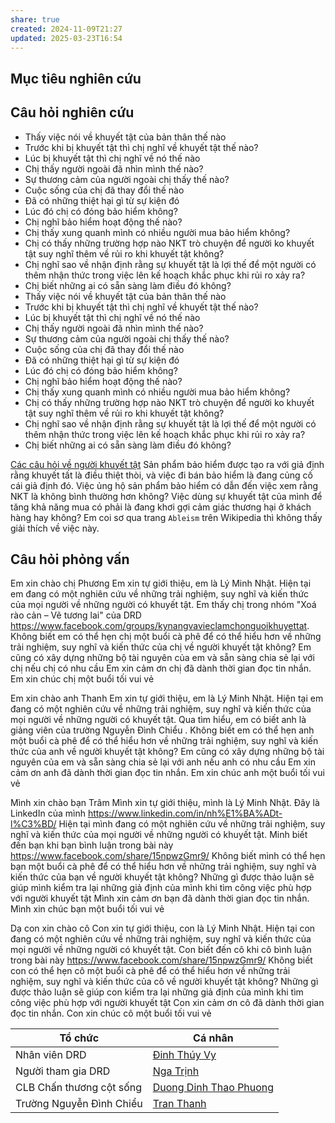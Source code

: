 ```yaml
---
share: true
created: 2024-11-09T21:27
updated: 2025-03-23T16:54
---
```

## Mục tiêu nghiên cứu
## Câu hỏi nghiên cứu
- Thấy việc nói về khuyết tật của bản thân thế nào
- Trước khi bị khuyết tật thì chị nghĩ về khuyết tật thế nào? 
- Lúc bị khuyết tật thì chị nghĩ về nó thế nào
- Chị thấy người ngoài đã nhìn mình thế nào?
- Sự thương cảm của người ngoài chị thấy thế nào?
- Cuộc sống của chị đã thay đổi thế nào
- Đã có những thiệt hại gì từ sự kiện đó
- Lúc đó chị có đóng bảo hiểm không? 
- Chị nghĩ bảo hiểm hoạt động thế nào?
- Chị thấy xung quanh mình có nhiều người mua bảo hiểm không?
- Chị có thấy những trường hợp nào NKT trò chuyện để người ko khuyết tật suy nghĩ thêm về rủi ro khi khuyết tật không?
- Chị nghĩ sao về nhận định rằng sự khuyết tật là lợi thế để một người có thêm nhận thức trong việc lên kế hoạch khắc phục khi rủi ro xảy ra?
- Chị biết những ai có sẵn sàng làm điều đó không?
- Thấy việc nói về khuyết tật của bản thân thế nào
- Trước khi bị khuyết tật thì chị nghĩ về khuyết tật thế nào? 
- Lúc bị khuyết tật thì chị nghĩ về nó thế nào
- Chị thấy người ngoài đã nhìn mình thế nào?
- Sự thương cảm của người ngoài chị thấy thế nào?
- Cuộc sống của chị đã thay đổi thế nào
- Đã có những thiệt hại gì từ sự kiện đó
- Lúc đó chị có đóng bảo hiểm không? 
- Chị nghĩ bảo hiểm hoạt động thế nào?
- Chị thấy xung quanh mình có nhiều người mua bảo hiểm không?
- Chị có thấy những trường hợp nào NKT trò chuyện để người ko khuyết tật suy nghĩ thêm về rủi ro khi khuyết tật không?
- Chị nghĩ sao về nhận định rằng sự khuyết tật là lợi thế để một người có thêm nhận thức trong việc lên kế hoạch khắc phục khi rủi ro xảy ra?
- Chị biết những ai có sẵn sàng làm điều đó không?




[Các câu hỏi về người khuyết tật](../../../../../M%E1%BA%A1ng%20k%E1%BA%BFt%20n%E1%BB%91i%20nhu%20c%E1%BA%A7u/Ng%C6%B0%E1%BB%9Di%20khuy%E1%BA%BFt%20t%E1%BA%ADt/C%C3%A1c%20c%C3%A2u%20h%E1%BB%8Fi%20v%E1%BB%81%20ng%C6%B0%E1%BB%9Di%20khuy%E1%BA%BFt%20t%E1%BA%ADt.md)
Sản phẩm bảo hiểm được tạo ra với giả định rằng khuyết tất là điều thiệt thòi, và việc đi bán bảo hiểm là đang củng cố cái giả định đó. Việc ủng hộ sản phẩm bảo hiểm có dẫn đến việc xem rằng NKT là không bình thường hơn không? Việc dùng sự khuyết tật của mình để tăng khả năng mua có phải là đang khơi gợi cảm giác thương hại ở khách hàng hay không? Em coi sơ qua trang `Ableism` trên Wikipedia thì không thấy giải thích về việc này.
## Câu hỏi phỏng vấn





Em xin chào chị Phương
Em xin tự giới thiệu, em là Lý Minh Nhật. Hiện tại em đang có một nghiên cứu về những trải nghiệm, suy nghĩ và kiến thức của mọi người về những người có khuyết tật. Em thấy chị trong nhóm "Xoá rào cản – Vẽ tương lai" của DRD https://www.facebook.com/groups/kynangvavieclamchonguoikhuyettat. 
Không biết em có thể hẹn chị một buổi cà phê để có thể hiểu hơn về những trải nghiệm, suy nghĩ và kiến thức của chị về người khuyết tật không?
Em cũng có xây dựng những bộ tài nguyên của em và sẵn sàng chia sẻ lại với chị nếu chị có nhu cầu
Em xin cảm ơn chị đã dành thời gian đọc tin nhắn. Em xin chúc chị một buổi tối vui vẻ

Em xin chào anh Thanh
Em xin tự giới thiệu, em là Lý Minh Nhật. Hiện tại em đang có một nghiên cứu về những trải nghiệm, suy nghĩ và kiến thức của mọi người về những người có khuyết tật. Qua tìm hiểu, em có biết anh là giảng viên của trường Nguyễn Đình Chiểu . 
Không biết em có thể hẹn anh một buổi cà phê để có thể hiểu hơn về những trải nghiệm, suy nghĩ và kiến thức của anh về người khuyết tật không?
Em cũng có xây dựng những bộ tài nguyên của em và sẵn sàng chia sẻ lại với anh nếu anh có nhu cầu
Em xin cảm ơn anh đã dành thời gian đọc tin nhắn. Em xin chúc anh một buổi tối vui vẻ

Mình xin chào bạn Trâm
Mình xin tự giới thiệu, mình là Lý Minh Nhật. Đây là LinkedIn của mình https://www.linkedin.com/in/nh%E1%BA%ADt-l%C3%BD/
Hiện tại mình đang có một nghiên cứu về những trải nghiệm, suy nghĩ và kiến thức của mọi người về những người có khuyết tật. Minh biết đến bạn khi bạn bình luận trong bài này https://www.facebook.com/share/15npwzGmr9/
Không biết mình có thể hẹn bạn một buổi cà phê để có thể hiểu hơn về những trải nghiệm, suy nghĩ và kiến thức của bạn về người khuyết tật không? Những gì được thảo luận sẽ giúp mình kiểm tra lại những giả định của mình khi tìm công việc phù hợp với người khuyết tật
Mình xin cảm ơn bạn đã dành thời gian đọc tin nhắn. Mình xin chúc bạn một buổi tối vui vẻ

Dạ con xin chào cô
Con xin tự giới thiệu, con là Lý Minh Nhật. Hiện tại con đang có một nghiên cứu về những trải nghiệm, suy nghĩ và kiến thức của mọi người về những người có khuyết tật. Con biết đến cô khi cô bình luận trong bài này https://www.facebook.com/share/15npwzGmr9/
Không biết con có thể hẹn cô một buổi cà phê để có thể hiểu hơn về những trải nghiệm, suy nghĩ và kiến thức của cô về người khuyết tật không?
Những gì được thảo luận sẽ giúp con kiểm tra lại những giả định của mình khi tìm công việc phù hợp với người khuyết tật
Con xin cảm ơn cô đã dành thời gian đọc tin nhắn. Con xin chúc cô một buổi tối vui vẻ


| Tổ chức                  | Cá nhân                                                                 |
| ------------------------ | ----------------------------------------------------------------------- |
| Nhân viên DRD            | [Đinh Thúy Vy](https://www.facebook.com/Vydt.98/)                       |
| Người tham gia DRD       | [Nga Trịnh](https://www.facebook.com/nga.trinh.520/)                                                                        |
| CLB Chấn thương cột sống | [Duong Dinh Thao Phuong](https://www.facebook.com/thaophuong.duongdinh) |
| Trường Nguyễn Đình Chiểu | [Tran Thanh](https://www.facebook.com/tran.thanh.3152)                  |